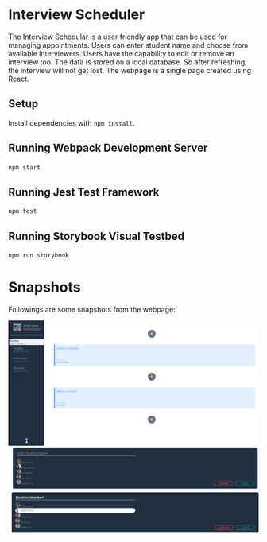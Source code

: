 # Interview Scheduler
The Interview Schedular is a user friendly app that can be used for managing appointments. Users can enter student name and choose from available interviewers. Users have the capability to edit or remove an interview too. The data is stored on a local database. So after refreshing, the interview will not get lost. The webpage is a single page created using React.


## Setup

Install dependencies with `npm install`.

## Running Webpack Development Server

```sh
npm start
```

## Running Jest Test Framework

```sh
npm test
```

## Running Storybook Visual Testbed

```sh
npm run storybook
```

# Snapshots
Followings are some snapshots from the webpage:

![Interview page](docs/first_page_screenshot.png "Interview page")
![Add interview](docs/adding_interview.png "Add interview")
![Edit interview](docs/edit_interview.png "Edit interview")

